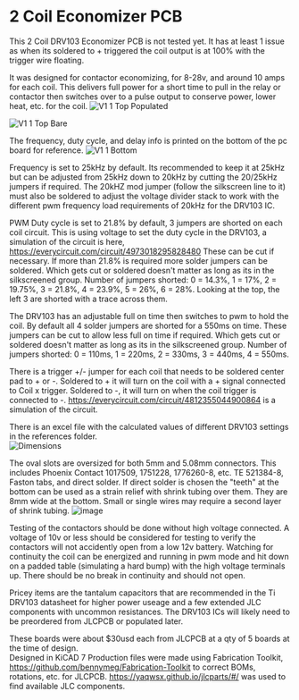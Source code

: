 # 2 Coil Economizer PCB
 This 2 Coil DRV103 Economizer PCB is not tested yet. It has at least 1 issue as when its soldered to + triggered the coil output is at 100% with the trigger wire floating. 

It was designed for contactor economizing, for 8-28v, and around 10 amps for each coil. This delivers full power for a short time to pull in the relay or contactor then switches over to a pulse output to conserve power, lower heat, etc. for the coil.
 ![V1 1 Top Populated](https://github.com/user-attachments/assets/db7c3354-906e-40de-8777-89bf283af7bd)

![V1 1 Top Bare](https://github.com/user-attachments/assets/aa17c632-6fea-4b23-9de4-7139a40128d3)


The frequency, duty cycle, and delay info is printed on the bottom of the pc board for reference.
![V1 1 Bottom](https://github.com/user-attachments/assets/837e7dc9-fd32-474a-b27d-c0c59181fe35)


Frequency is set to 25kHz by default.  Its recommended to keep it at 25kHz but can be adjusted from 25kHz down to 20kHz by cutting the 20/25kHz jumpers if required. The 20kHZ mod jumper (follow the silkscreen line to it) must also be soldered to adjust the voltage divider stack to work with the different pwm frequency load requirements of 20kHz for the DRV103 IC.

PWM Duty cycle is set to 21.8% by default, 3 jumpers are shorted on each coil circuit.  This is using voltage to set the duty cycle in the DRV103, a simulation of the circuit is here, https://everycircuit.com/circuit/4973018295828480  These can be cut if necessary.  If more than 21.8% is required more solder jumpers can be soldered.  Which gets cut or soldered doesn't matter as long as its in the silkscreened group. 
Number of jumpers shorted: 0 = 14.3%, 1 = 17%, 2 = 19.75%, 3 = 21.8%, 4 = 23.9%, 5 = 26%, 6 = 28%.  Looking at the top, the left 3 are shorted with a trace across them.

The DRV103 has an adjustable full on time then switches to pwm to hold the coil.  By default all 4 solder jumpers are shorted for a 550ms on time.  These jumpers can be cut to allow less full on time if required. Which gets cut or soldered doesn't matter as long as its in the silkscreened group.
Number of jumpers shorted: 0 = 110ms, 1 = 220ms, 2 = 330ms, 3 = 440ms, 4 = 550ms.

There is a trigger +/- jumper for each coil that needs to be soldered center pad to + or -.  Soldered to + it will turn on the coil with a + signal connected to Coil x trigger.  Soldered to -, it will turn on when the coil trigger is connected to -.  https://everycircuit.com/circuit/4812355044900864 is a simulation of the circuit.

There is an excel file with the calculated values of different DRV103 settings in the references folder.  
![Dimensions](https://github.com/user-attachments/assets/86a2aa7d-8ea3-4a44-9465-5b74aae55c33)



The oval slots are oversized for both 5mm and 5.08mm connectors.  This includes Phoenix Contact 1017509, 1751228, 1776260-8, etc. TE 521384-8, Faston tabs, and direct solder.  If direct solder is chosen the "teeth" at the bottom can be used as a strain relief with shrink tubing over them. They are 8mm wide at the bottom.  Small or single wires may require a second layer of shrink tubing.
![image](https://github.com/user-attachments/assets/44bd7d23-846b-430f-82da-d224c1807276)




Testing of the contactors should be done without high voltage connected.  A voltage of 10v or less should be considered for testing to verify the contactors will not accidently open from a low 12v battery. Watching for continuity the coil can be energized and running in pwm mode and hit down on a padded table (simulating a hard bump) with the high voltage terminals up.  There should be no break in continuity and should not open.

Pricey items are the tantalum capacitors that are recommended in the Ti DRV103 datasheet for higher power useage and a few extended JLC components with uncommon resistances.  The DRV103 ICs will likely need to be preordered from JLCPCB or populated later.  

These boards were about $30usd each from JLCPCB at a qty of 5 boards at the time of design.  
Designed in KiCAD 7 
Production files were made using Fabrication Toolkit, https://github.com/bennymeg/Fabrication-Toolkit to correct BOMs, rotations, etc. for JLCPCB.
https://yaqwsx.github.io/jlcparts/#/ was used to find available JLC components.


